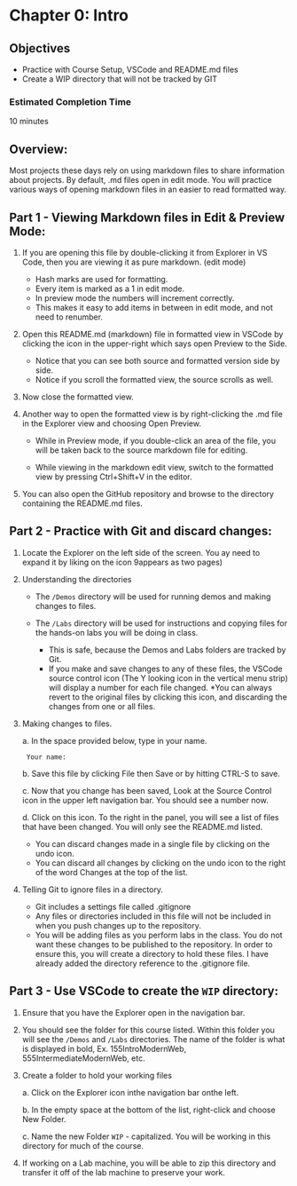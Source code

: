 # Chapter 0: Intro
## Objectives
* Practice with Course Setup, VSCode and README.md files
* Create a WIP directory that will not be tracked by GIT

### Estimated Completion Time 
10 minutes

## Overview:
Most projects these days rely on using markdown files to share information about projects. By default, .md files open in edit mode. You will practice various ways of opening markdown files in an easier to read formatted way. 

## Part 1 - Viewing Markdown files in Edit & Preview Mode:
1. If you are opening this file by double-clicking it from Explorer in VS Code, then you are viewing it as pure markdown. (edit mode)
    * Hash marks are used for formatting.
    * Every item is marked as a 1 in edit mode. 
    * In preview mode the numbers will increment correctly.
    * This makes it easy to add items in between in edit mode, and not need to renumber.

1. Open this README.md (markdown) file in formatted view in VSCode by clicking the icon in the upper-right which says open Preview to the Side.   
    * Notice that you can see both source and formatted version side by side. 
    * Notice if you scroll the formatted view, the source scrolls as well. 

1. Now close the formatted view.

1. Another way to open the formatted view is by right-clicking the .md file in the Explorer view and choosing Open Preview. 
    
    * While in Preview mode, if you double-click an area of the file, you will be taken back to the source markdown file for editing. 
    
    * While viewing in the markdown edit view, switch to the formatted view by pressing Ctrl+Shift+V in the editor. 

1. You can also open the GitHub repository and browse to the directory containing the README.md files.

## Part 2 - Practice with Git and discard changes:

1. Locate the Explorer on the left side of the screen.  You ay need to expand it by liking on the icon 9appears as two pages)

1. Understanding the directories
    * The `/Demos` directory will be used for running demos and making changes to files.
    * The `/Labs` directory will be used for instructions and copying files for the hands-on labs you will be doing in class. 

        * This is safe, because the Demos and Labs folders are tracked by Git. 
        * If you make and save changes to any of these files, the VSCode source control icon (The Y looking icon in the vertical menu strip) will display a number for each file changed. 
        *You can always revert to the original files by clicking this icon, and discarding the changes from one or all files. 
1. Making changes to files.
    
    a. In the space provided below, type in your name.
    
        Your name:
    
    b. Save this file by clicking File then Save or by hitting CTRL-S to save.  

    c. Now that you change has been saved, Look at the Source Control icon in the upper left navigation bar. You should see a number now. 
    
    d. Click on this icon.  To the right in the panel, you will see a list of files that have been changed.  You will only see the README.md listed. 
        
    * You can discard changes made in a single file by clicking on the undo icon.
    * You can discard all changes by clicking on the undo icon to the right of the word Changes at the top of the list.

1. Telling Git to ignore files in a directory. 
    
    * Git includes a settings file called .gitignore
    * Any files or directories included in this file will not be included in when you push changes up to the repository.
    * You will be adding files as you perform labs in the class.  You do not want these changes to be published to the repository.  In order to ensure this, you will create a directory to hold these files.  I have already added the directory reference to the .gitignore file.

## Part 3 - Use VSCode to create the `WIP` directory:

1. Ensure that you have the Explorer open in the navigation bar.

1. You should see the folder for this course listed. Within this folder you will see the `/Demos` and `/Labs` directories. The name of the folder is what is displayed in bold,  Ex. 155IntroModernWeb, 555IntermediateModernWeb, etc.
    
1. Create a folder to hold your working files

    a. Click on the Explorer icon inthe navigation bar onthe left.
    
    b. In the empty space at the bottom of the list, right-click and choose New Folder.
    
    c. Name the new Folder `WIP` - capitalized. You will be working in this directory for much of the course. 


1. If working on a Lab machine, you will be able to zip this directory and transfer it off of the lab machine to preserve your work.

